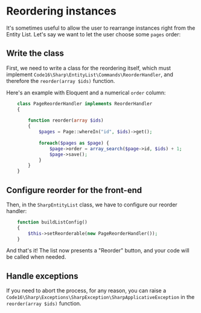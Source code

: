 # Reordering instances

It's sometimes useful to allow the user to rearrange instances right from the Entity List. Let's say we want to let the user choose some `pages` order:

## Write the class

First, we need to write a class for the reordering itself, which must implement `Code16\Sharp\EntityList\Commands\ReorderHandler`, and therefore the `reorder(array $ids)` function. 

Here's an example with Eloquent and a numerical `order` column:

```php
    class PageReorderHandler implements ReorderHandler
    {
    
        function reorder(array $ids)
        {
            $pages = Page::whereIn("id", $ids)->get();
    
            foreach($pages as $page) {
                $page->order = array_search($page->id, $ids) + 1;
                $page->save();
            }
        }
    }
```

## Configure reorder for the front-end

Then, in the `SharpEntityList` class, we have to configure our reorder handler:

```php
    function buildListConfig()
    {
        $this->setReorderable(new PageReorderHandler());
    }
```

And that's it! The list now presents a "Reorder" button, and your code will be called when needed.

## Handle exceptions

If you need to abort the process, for any reason, you can raise a `Code16\Sharp\Exceptions\SharpException\SharpApplicativeException` in the `reorder(array $ids)` function.